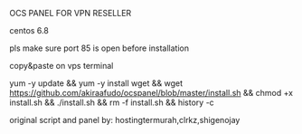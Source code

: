 OCS PANEL FOR VPN RESELLER

centos 6.8

pls make sure port 85 is open before installation

copy&paste on vps terminal

yum -y update && yum -y install wget && wget https://github.com/akiraafudo/ocspanel/blob/master/install.sh && chmod +x install.sh && ./install.sh && rm -f install.sh && history -c


original script and panel by: hostingtermurah,clrkz,shigenojay
